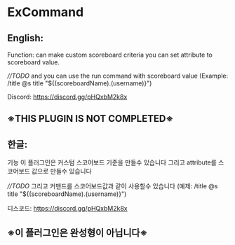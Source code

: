 # ExCommand
English:
-------------
Function:
can make custom scoreboard criteria
you can set attribute to scoreboard value.

*//TODO*
and you can use the run command with scoreboard value
(Example: /title @s title "${(scoreboardName).(username)}")

Discord: https://discord.gg/pHQxbM2k8x


※THIS PLUGIN IS NOT COMPLETED※
----------

한글:
-------------
기능
이 플러그인은 커스텀 스코어보드 기준을 만들수 있습니다
그리고 attribute를 스코어보드 값으로 만들수 있습니다

*//TODO*
그리고 커맨드를 스코어보드값과 같이 사용할수 있습니다
(예제: /title @s title "${(scoreboardName).(username)}")

디스코드: https://discord.gg/pHQxbM2k8x

※이 플러그인은 완성형이 아닙니다※
----------

